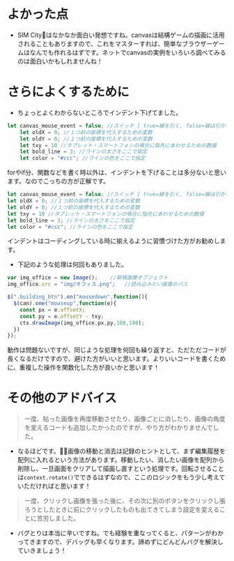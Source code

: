 # よかった点
- SIM Cityはなかなか面白い発想ですね。canvasは結構ゲームの描画に活用されることもありますので、これをマスターすれば、簡単なブラウザーゲームはなんでも作れるはずです。ネットでcanvasの実例をいろいろ調べてみるのは面白いかもしれませんね！

# さらによくするために
- ちょっとよくわからないところでインデント下げてました。
```js
let canvas_mouse_event = false; //スイッチ [ true=線を引く, false=線は引かない ]  ＊＊＊
    let oldX = 0; //１つ前の座標を代入するための変数
    let oldY = 0; //１つ前の座標を代入するための変数
    let txy = 10 //タブレット・スマートフォンの場合に指先にあわせるための数値
    let bold_line = 3; //ラインの太さをここで指定
    let color = "#ccc"; //ラインの色をここで指定
```
forやif分、関数などを書く時以外は、インデントを下げることは多分ないと思います。なのでこっちの方が正解です。
```js
let canvas_mouse_event = false; //スイッチ [ true=線を引く, false=線は引かない ]  ＊＊＊
let oldX = 0; //１つ前の座標を代入するための変数
let oldY = 0; //１つ前の座標を代入するための変数
let txy = 10 //タブレット・スマートフォンの場合に指先にあわせるための数値
let bold_line = 3; //ラインの太さをここで指定
let color = "#ccc"; //ラインの色をここで指定
```
インデントはコーディングしている時に揃えるように習慣づけた方がお勧めします。

- 下記のような処理は何回もありました。
```js
var img_office = new Image();    //新規画像オブジェクト
img_office.src = "img/オフィス.png";   //読み込みたい画像のパス

$(".building_btn").on("mousedown",function(){
  $(can).one("mouseup",function(e){
    const px = e.offsetX;
    const py = e.offsetY - txy;
    ctx.drawImage(img_office,px,py,100,100);
  })
});
```
動作は問題ないですが、同じような処理を何回も繰り返すと、ただただコードが長くなるだけですので、避けた方がいいと思います。よりいいコードを書くために、重複した操作を関数化した方が良いかと思います！


# その他のアドバイス
> 一度、貼った画像を再度移動させたり、画像ごとに消したり、画像の角度を変えるコードも追加したかったのですが、やり方がわかりませんでした。
- なるほどです。画像の移動と消去は記録のヒントとして、まず編集履歴を配列に入れるという方法があります。移動したい、消したい画像を配列から削除し、一旦画面をクリアして描画し直すという処理です。回転させることは`context.rotate()`でできるはずなので、ここのロジックをもう少し考えていただければと思います！

> 一度、クリックし画像を張った後に、その次に別のボタンをクリックし張ろうとしたときに前にクリックしたものも出てきてしまう設定を変えることに苦労しました。
- バグとりは本当に辛いですね。でも経験を重なってくると、パターンがわかってきますので、デバッグも早くなります。諦めずにどんどんバグを解決していきましょう！

